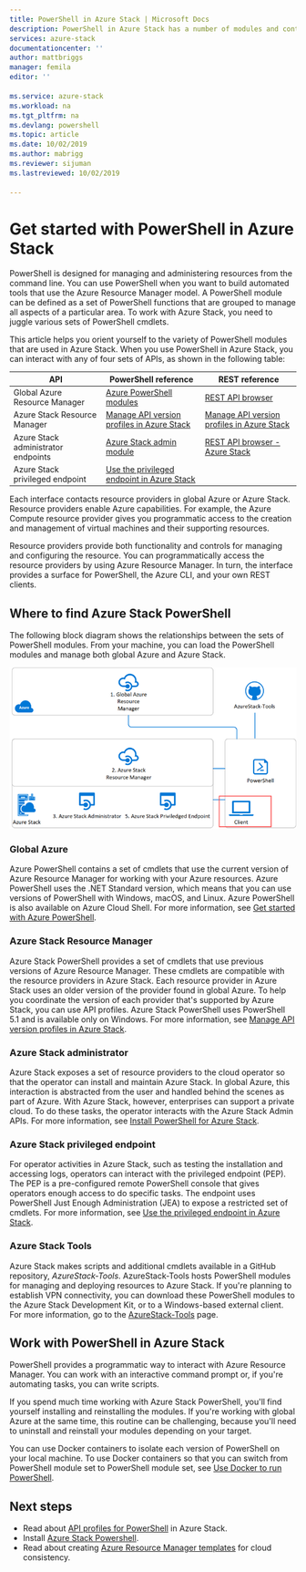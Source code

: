 ```yaml
---
title: PowerShell in Azure Stack | Microsoft Docs
description: PowerShell in Azure Stack has a number of modules and contexts.
services: azure-stack
documentationcenter: ''
author: mattbriggs
manager: femila
editor: ''

ms.service: azure-stack
ms.workload: na
ms.tgt_pltfrm: na
ms.devlang: powershell
ms.topic: article
ms.date: 10/02/2019
ms.author: mabrigg
ms.reviewer: sijuman
ms.lastreviewed: 10/02/2019

---
```


# Get started with PowerShell in Azure Stack

PowerShell is designed for managing and administering resources from the command line. You can use PowerShell when you want to build automated tools that use the Azure Resource Manager model. A PowerShell module can be defined as a set of PowerShell functions that are grouped to manage all aspects of a particular area. To work with Azure Stack, you need to juggle various sets of PowerShell cmdlets.

This article helps you orient yourself to the variety of PowerShell modules that are used in Azure Stack. When you use PowerShell in Azure Stack, you can interact with any of four sets of APIs, as shown in the following table:

| API | PowerShell reference | REST reference |
| --- | --- | --- |
| Global Azure Resource Manager | [Azure PowerShell modules](https://github.com/Azure/azure-powershell/blob/master/documentation/azure-powershell-modules.md) | [REST API browser](https://docs.microsoft.com/rest/api/) |
| Azure Stack Resource Manager | [Manage API version profiles in Azure Stack](azure-stack-version-profiles.md) | [Manage API version profiles in Azure Stack](azure-stack-version-profiles.md) |
| Azure Stack administrator endpoints | [Azure Stack admin module](https://docs.microsoft.com/powershell/azure/azure-stack/overview) | [REST API browser - Azure Stack](https://docs.microsoft.com/rest/api/?term=Azure%20Azure%20Stack%20Admin) |
| Azure Stack privileged endpoint | [Use the privileged endpoint in Azure Stack](../operator/azure-stack-privileged-endpoint.md) | |

Each interface contacts resource providers in global Azure or Azure Stack. Resource providers enable Azure capabilities. For example, the Azure Compute resource provider gives you programmatic access to the creation and management of virtual machines and their supporting resources.

Resource providers provide both functionality and controls for managing and configuring the resource. You can programmatically access the resource providers by using Azure Resource Manager. In turn, the interface provides a surface for PowerShell, the Azure CLI, and your own REST clients.

## Where to find Azure Stack PowerShell

The following block diagram shows the relationships between the sets of PowerShell modules. From your machine, you can load the PowerShell modules and manage both global Azure and Azure Stack.

![Azure Stack Powershell](media/azure-stack-powershell-overview/Azure-Stack-PowerShell.png)

### Global Azure

Azure PowerShell contains a set of cmdlets that use the current version of Azure Resource Manager for working with your Azure resources. Azure PowerShell uses the .NET Standard version, which means that you can use versions of PowerShell with Windows, macOS, and Linux. Azure PowerShell is also available on Azure Cloud Shell. For more information, see [Get started with Azure PowerShell](https://docs.microsoft.com/powershell/azure/get-started-azureps).

### Azure Stack Resource Manager

Azure Stack PowerShell provides a set of cmdlets that use previous versions of Azure Resource Manager. These cmdlets are compatible with the resource providers in Azure Stack. Each resource provider in Azure Stack uses an older version of the provider found in global Azure. To help you coordinate the version of each provider that's supported by Azure Stack, you can use API profiles. Azure Stack PowerShell uses PowerShell 5.1 and is available only on Windows. For more information, see [Manage API version profiles in Azure Stack](azure-stack-version-profiles.md).

### Azure Stack administrator

Azure Stack exposes a set of resource providers to the cloud operator so that the operator can install and maintain Azure Stack. In global Azure, this interaction is abstracted from the user and handled behind the scenes as part of Azure. With Azure Stack, however, enterprises can support a private cloud. To do these tasks, the operator interacts with the Azure Stack Admin APIs. For more information, see [Install PowerShell for Azure Stack](../operator/azure-stack-powershell-install.md).

### Azure Stack privileged endpoint

For operator activities in Azure Stack, such as testing the installation and accessing logs, operators can interact with the privileged endpoint (PEP). The PEP is a pre-configured remote PowerShell console that gives operators enough access to do specific tasks. The endpoint uses PowerShell Just Enough Administration (JEA) to expose a restricted set of cmdlets. For more information, see [Use the privileged endpoint in Azure Stack](../operator/azure-stack-privileged-endpoint.md).

### Azure Stack Tools

Azure Stack makes scripts and additional cmdlets available in a GitHub repository, *AzureStack-Tools*. AzureStack-Tools hosts PowerShell modules for managing and deploying resources to Azure Stack. If you're planning to establish VPN connectivity, you can download these PowerShell modules to the Azure Stack Development Kit, or to a Windows-based external client. For more information, go to the [AzureStack-Tools](https://github.com/Azure/AzureStack-Tools) page.

## Work with PowerShell in Azure Stack

PowerShell provides a programmatic way to interact with Azure Resource Manager. You can work with an interactive command prompt or, if you're automating tasks, you can write scripts.

If you spend much time working with Azure Stack PowerShell, you'll find yourself installing and reinstalling the modules. If you're working with global Azure at the same time, this routine can be challenging, because you'll need to uninstall and reinstall your modules depending on your target. 

You can use Docker containers to isolate each version of PowerShell on your local machine. To use Docker containers so that you can switch from PowerShell module set to PowerShell module set, see [Use Docker to run PowerShell](azure-stack-powershell-user-docker.md).


## Next steps

- Read about [API profiles for PowerShell](azure-stack-version-profiles.md) in Azure Stack.
- Install [Azure Stack Powershell](../operator/azure-stack-powershell-install.md).
- Read about creating [Azure Resource Manager templates](azure-stack-develop-templates.md) for cloud consistency.
